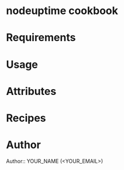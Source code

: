 # nodeuptime cookbook

# Requirements

# Usage

# Attributes

# Recipes

# Author

Author:: YOUR_NAME (<YOUR_EMAIL>)
